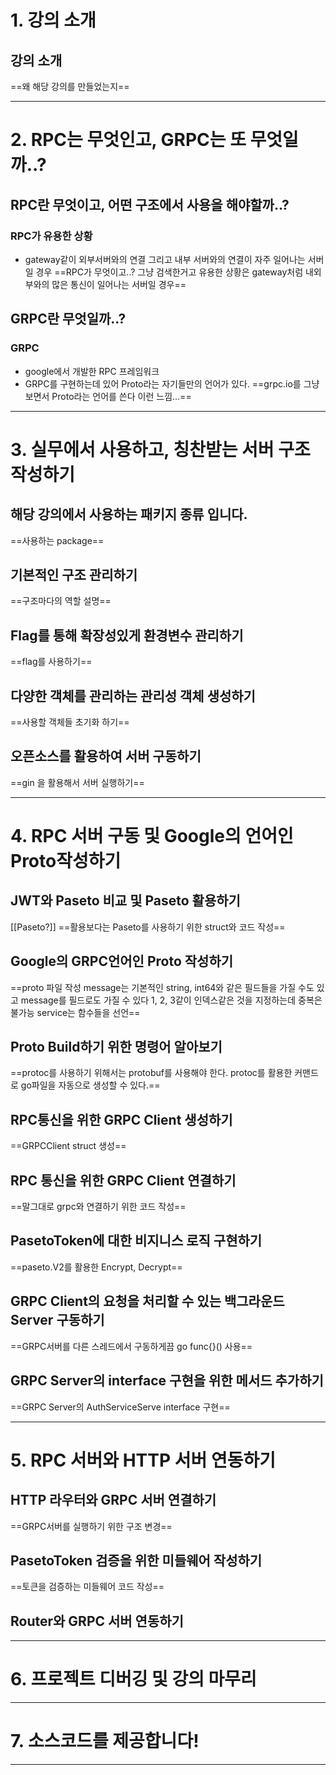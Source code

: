 # 1. 강의 소개
## 강의 소개
==왜 해당 강의를 만들었는지==
****
# 2. RPC는 무엇인고, GRPC는 또 무엇일까..?
## RPC란 무엇이고, 어떤 구조에서 사용을 해야할까..?
### RPC가 유용한 상황
- gateway같이 외부서버와의 연결 그리고 내부 서버와의 연결이 자주 일어나는 서버일 경우
==RPC가 무엇이고..? 그냥 검색한거고 유용한 상황은 gateway처럼 내외부와의 많은 통신이 일어나는 서버일 경우==
## GRPC란 무엇일까..?
### GRPC
- google에서 개발한 RPC 프레임워크
- GRPC를 구현하는데 있어 Proto라는 자기들만의 언어가 있다.
==grpc.io를 그냥 보면서 Proto라는 언어를 쓴다 이런 느낌...==
****
# 3. 실무에서 사용하고, 칭찬받는 서버 구조 작성하기
## 해당 강의에서 사용하는 패키지 종류 입니다.
==사용하는 package==
## 기본적인 구조 관리하기
==구조마다의 역할 설명==
## Flag를 통해 확장성있게 환경변수 관리하기
==flag를 사용하기==
## 다양한 객체를 관리하는 관리성 객체 생성하기
==사용할 객체들 초기화 하기==
## 오픈소스를 활용하여 서버 구동하기
==gin 을 활용해서 서버 실행하기==
****
# 4. RPC 서버 구동 및 Google의 언어인 Proto작성하기
## JWT와 Paseto 비교 및 Paseto 활용하기
[[Paseto?]]
==활용보다는 Paseto를 사용하기 위한 struct와 코드 작성==
## Google의 GRPC언어인 Proto 작성하기
==proto 파일 작성 message는 기본적인 string, int64와 같은 필드들을 가질 수도 있고 message를 필드로도 가질 수 있다 1, 2, 3같이 인덱스같은 것을 지정하는데 중복은 불가능 service는 함수들을 선언==
## Proto Build하기 위한 명령어 알아보기
==protoc를 사용하기 위해서는 protobuf를 사용해야 한다. protoc를 활용한 커맨드로 go파일을 자동으로 생성할 수 있다.==
## RPC통신을 위한 GRPC Client 생성하기
==GRPCClient struct 생성==
## RPC 통신을 위한 GRPC Client 연결하기
==말그대로 grpc와 연결하기 위한 코드 작성==
## PasetoToken에 대한 비지니스 로직 구현하기
==paseto.V2를 활용한 Encrypt, Decrypt==
## GRPC Client의 요청을 처리할 수 있는 백그라운드 Server 구동하기
==GRPC서버를 다른 스레드에서 구동하게끔 go func{}() 사용==
## GRPC Server의 interface 구현을 위한 메서드 추가하기
==GRPC Server의 AuthServiceServe interface 구현==
****
# 5. RPC 서버와 HTTP 서버 연동하기
## HTTP 라우터와 GRPC 서버 연결하기
==GRPC서버를 실행하기 위한 구조 변경==
## PasetoToken 검증을 위한 미들웨어 작성하기
==토큰을 검증하는 미들웨어 코드 작성==
## Router와 GRPC 서버 연동하기
****
# 6. 프로젝트 디버깅 및 강의 마무리

****
# 7. 소스코드를 제공합니다!

****